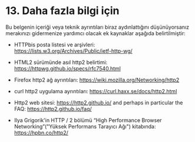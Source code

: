 # 13. Daha fazla bilgi için

Bu belgenin içeriği veya teknik ayrıntıları biraz aydınlattığını düşünüyorsanız merakınızı gidermenize yardımcı olacak ek kaynaklar aşağıda belirtilmiştir:

- HTTPbis posta listesi ve arşivleri: https://lists.w3.org/Archives/Public/ietf-http-wg/

- HTML2 sürümünde asıl http2 belirtimi: https://httpwg.github.io/specs/rfc7540.html

- Firefox http2 ağ ayrıntıları: https://wiki.mozilla.org/Networking/http2

- curl http2 uygulama ayrıntıları: https://curl.haxx.se/docs/http2.html

- Http2 web sitesi: https://http2.github.io/ and perhaps in particular the FAQ: https://http2.github.io/faq/

- Ilya Grigorik'in HTTP / 2 bölümü “High Performance Browser Networking”("Yüksek Performans Tarayıcı Ağı") kitabında: https://hpbn.co/http2/
